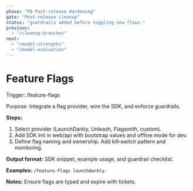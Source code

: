 ```yaml
---
phase: "P8 Post-release Hardening"
gate: "Post-release cleanup"
status: "guardrails added before toggling new flows."
previous:
  - "/cleanup-branches"
next:
  - "/model-strengths"
  - "/model-evaluation"
---
```


# Feature Flags

Trigger: /feature-flags <provider>

Purpose: Integrate a flag provider, wire the SDK, and enforce guardrails.

**Steps:**

1. Select provider (LaunchDarkly, Unleash, Flagsmith, custom).
2. Add SDK init in web/api with bootstrap values and offline mode for dev.
3. Define flag naming and ownership. Add kill‑switch pattern and monitoring.

**Output format:** SDK snippet, example usage, and guardrail checklist.

**Examples:** `/feature-flags launchdarkly`.

**Notes:** Ensure flags are typed and expire with tickets.

